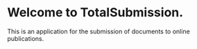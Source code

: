 Welcome to TotalSubmission.
===

This is an application for the submission of documents to online publications.
